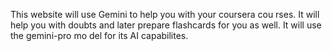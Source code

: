 This website will use Gemini to help you with your coursera cou
rses. It will help you with doubts and later prepare flashcards for you as well. It will use the gemini-pro mo
del for its AI capabilites.